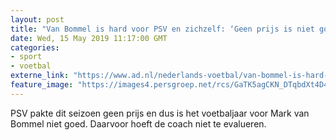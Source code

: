 ```yaml
---
layout: post
title: "Van Bommel is hard voor PSV en zichzelf: ‘Geen prijs is niet goed genoeg’"
date: Wed, 15 May 2019 11:17:00 GMT
categories: 
- sport 
- voetbal 
externe_link: "https://www.ad.nl/nederlands-voetbal/van-bommel-is-hard-voor-psv-en-zichzelf-geen-prijs-is-niet-goed-genoeg~aeb4e603/"
feature_image: "https://images4.persgroep.net/rcs/GaTK5agCKN_DTqbdXt4D4wwinA0/diocontent/148108389/_fitwidth/400/?appId=21791a8992982cd8da851550a453bd7f&quality=0.7"
---
```


PSV pakte dit seizoen geen prijs en dus is het voetbaljaar voor Mark van Bommel niet goed. Daarvoor hoeft de coach niet te evalueren.
